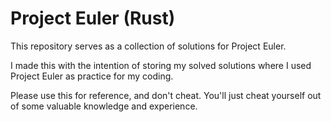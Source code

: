 # Project Euler (Rust)
This repository serves as a collection of solutions for Project Euler. 

I made this with the intention of storing my solved solutions where I used Project Euler as practice for my coding.

Please use this for reference, and don't cheat. You'll just cheat yourself out of some valuable knowledge and experience.
